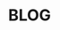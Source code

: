 ---
layout: blog
title: BLOG
description: >
  BLOG doing nothing

menu:
  - title:             About
    url:               /about/
  - title:             Reading Paper
    url:               /reading/
  - title:             Documentation
    url:               /docs/
# hide_description: true
# sitemap: false
# permalink: /home/
---